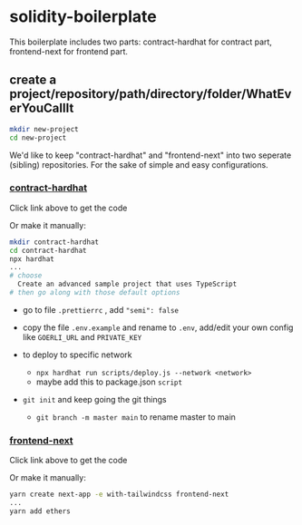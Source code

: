 # solidity-boilerplate
This boilerplate includes two parts: contract-hardhat for contract part, frontend-next for frontend part.

## create a project/repository/path/directory/folder/WhatEverYouCallIt

```sh
mkdir new-project
cd new-project
```

We'd like to keep "contract-hardhat" and "frontend-next" into two seperate (sibling) repositories. For the sake of simple and easy configurations.

### [contract-hardhat](https://github.com/Ding-Fan/solidity-boilerplate-contract-hardhat)

Click link above to get the code

Or make it manually:

```sh
mkdir contract-hardhat
cd contract-hardhat
npx hardhat
...
# choose
  Create an advanced sample project that uses TypeScript
# then go along with those default options
```

- go to file `.prettierrc` , add `"semi": false`

- copy the file `.env.example` and rename to `.env`, add/edit your own config like `GOERLI_URL` and `PRIVATE_KEY`

- to deploy to specific network
  - `npx hardhat run scripts/deploy.js --network <network>`
  - maybe add this to package.json `script`

- `git init` and keep going the git things
  - `git branch -m master main` to rename master to main

### [frontend-next](https://github.com/Ding-Fan/solidity-boilerplate-frontend-next)

Click link above to get the code

Or make it manually:

```sh
yarn create next-app -e with-tailwindcss frontend-next
...
yarn add ethers
```
